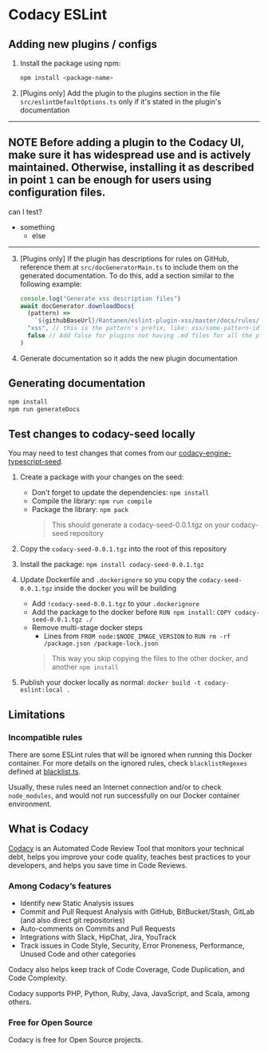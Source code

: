# Codacy ESLint

## Adding new plugins / configs

1.  Install the package using npm:

    ```bash
    npm install <package-name>
    ```

2.  \[Plugins only\] Add the plugin to the plugins section in the file `src/eslintDefaultOptions.ts`
only if it's stated in the plugin's documentation
---
  **NOTE**
  Before adding a plugin to the Codacy UI, make sure it has widespread use and is actively maintained. Otherwise, installing it as described in point `1` can be enough for users using configuration files.
  - 
  can I test?

  * something
    - else 

---
3.  \[Plugins only\] If the plugin has descriptions for rules on GitHub, reference them
at `src/docGeneratorMain.ts` to include them on the generated documentation. To do this, add a section similar to the following example:

    ```typescript
    console.log("Generate xss description files")
    await docGenerator.downloadDocs(
      (pattern) =>
        `${githubBaseUrl}/Rantanen/eslint-plugin-xss/master/docs/rules/${pattern}.md`,
      "xss", // this is the pattern's prefix, like: xss/some-pattern-id
      false // Add false for plugins not having .md files for all the patterns
    )
    ```

4.  Generate documentation so it adds the new plugin documentation

## Generating documentation

```bash
npm install
npm run generateDocs
```

## Test changes to codacy-seed locally
You may need to test changes that comes from our [codacy-engine-typescript-seed](https://github.com/codacy/codacy-engine-typescript-seed).

1.  Create a package with your changes on the seed:
    * Don't forget to update the dependencies: `npm install`
    * Compile the library: `npm run compile`
    * Package the library: `npm pack`
        > This should generate a codacy-seed-0.0.1.tgz on your codacy-seed repository

2.  Copy the `codacy-seed-0.0.1.tgz` into the root of this repository

3.  Install the package: `npm install codacy-seed-0.0.1.tgz`

4.  Update Dockerfile and `.dockerignore` so you copy the `codacy-seed-0.0.1.tgz` inside the docker you will be building
    *  Add `!codacy-seed-0.0.1.tgz` to your `.dockerignore`
    *  Add the package to the docker before `RUN npm install`: `COPY codacy-seed-0.0.1.tgz ./`
    *  Remove multi-stage docker steps
        *  Lines from `FROM node:$NODE_IMAGE_VERSION` to `RUN rm -rf /package.json /package-lock.json`
        > This way you skip copying the files to the other docker, and another `npm install`

5.  Publish your docker locally as normal: `docker build -t codacy-eslint:local .`

## Limitations

### Incompatible rules

There are some ESLint rules that will be ignored when running this Docker container. For more details on the ignored
rules, check `blacklistRegexes` defined at [blacklist.ts](src/blacklist.ts).

Usually, these rules need an Internet connection and/or to check `node_modules`, and would not run successfully
on our Docker container environment.

## What is Codacy

[Codacy](https://www.codacy.com/) is an Automated Code Review Tool that monitors your technical debt, helps you improve your code quality, teaches best practices to your developers, and helps you save time in Code Reviews.

### Among Codacy’s features

- Identify new Static Analysis issues
- Commit and Pull Request Analysis with GitHub, BitBucket/Stash, GitLab (and also direct git repositories)
- Auto-comments on Commits and Pull Requests
- Integrations with Slack, HipChat, Jira, YouTrack
- Track issues in Code Style, Security, Error Proneness, Performance, Unused Code and other categories

Codacy also helps keep track of Code Coverage, Code Duplication, and Code Complexity.

Codacy supports PHP, Python, Ruby, Java, JavaScript, and Scala, among others.

### Free for Open Source

Codacy is free for Open Source projects.
